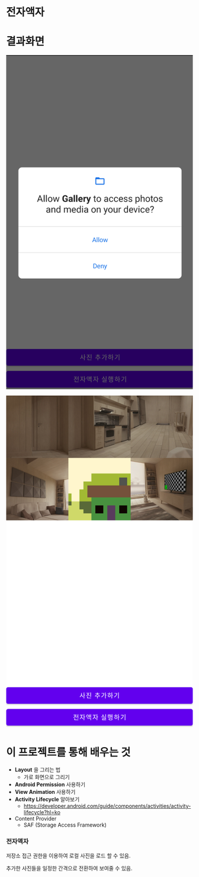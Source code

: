 # 전자액자

# 결과화면



![1](./screenshot/1.png)

![2](./screenshot/2.png)

# 이 프로젝트를 통해 배우는 것

- **Layout** 을 그리는 법
  - 가로 화면으로 그리기
- **Android Permission** 사용하기
- **View Animation** 사용하기
- **Activity Lifecycle** 알아보기
  - https://developer.android.com/guide/components/activities/activity-lifecycle?hl=ko
- Content Provider
  - SAF (Storage Access Framework)



### 전자액자

저장소 접근 권한을 이용하여 로컬 사진을 로드 할 수 있음.

추가한 사진들을 일정한 간격으로 전환하여 보여줄 수 있음.